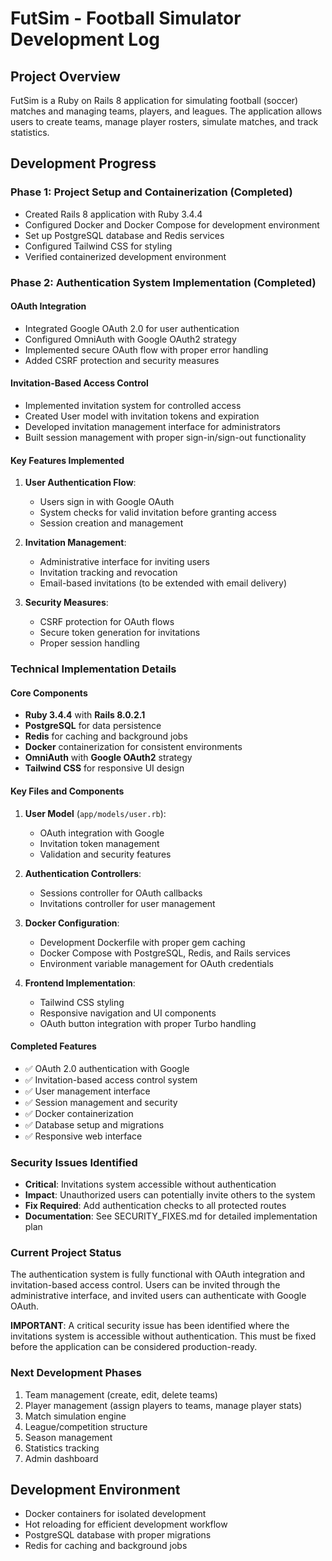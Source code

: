# FutSim - Football Simulator Development Log

## Project Overview
FutSim is a Ruby on Rails 8 application for simulating football (soccer) matches and managing teams, players, and leagues. The application allows users to create teams, manage player rosters, simulate matches, and track statistics.

## Development Progress

### Phase 1: Project Setup and Containerization (Completed)
- Created Rails 8 application with Ruby 3.4.4
- Configured Docker and Docker Compose for development environment
- Set up PostgreSQL database and Redis services
- Configured Tailwind CSS for styling
- Verified containerized development environment

### Phase 2: Authentication System Implementation (Completed)
#### OAuth Integration
- Integrated Google OAuth 2.0 for user authentication
- Configured OmniAuth with Google OAuth2 strategy
- Implemented secure OAuth flow with proper error handling
- Added CSRF protection and security measures

#### Invitation-Based Access Control
- Implemented invitation system for controlled access
- Created User model with invitation tokens and expiration
- Developed invitation management interface for administrators
- Built session management with proper sign-in/sign-out functionality

#### Key Features Implemented
1. **User Authentication Flow**:
   - Users sign in with Google OAuth
   - System checks for valid invitation before granting access
   - Session creation and management

2. **Invitation Management**:
   - Administrative interface for inviting users
   - Invitation tracking and revocation
   - Email-based invitations (to be extended with email delivery)

3. **Security Measures**:
   - CSRF protection for OAuth flows
   - Secure token generation for invitations
   - Proper session handling

### Technical Implementation Details

#### Core Components
- **Ruby 3.4.4** with **Rails 8.0.2.1**
- **PostgreSQL** for data persistence
- **Redis** for caching and background jobs
- **Docker** containerization for consistent environments
- **OmniAuth** with **Google OAuth2** strategy
- **Tailwind CSS** for responsive UI design

#### Key Files and Components
1. **User Model** (`app/models/user.rb`):
   - OAuth integration with Google
   - Invitation token management
   - Validation and security features

2. **Authentication Controllers**:
   - Sessions controller for OAuth callbacks
   - Invitations controller for user management

3. **Docker Configuration**:
   - Development Dockerfile with proper gem caching
   - Docker Compose with PostgreSQL, Redis, and Rails services
   - Environment variable management for OAuth credentials

4. **Frontend Implementation**:
   - Tailwind CSS styling
   - Responsive navigation and UI components
   - OAuth button integration with proper Turbo handling

#### Completed Features
- ✅ OAuth 2.0 authentication with Google
- ✅ Invitation-based access control system
- ✅ User management interface
- ✅ Session management and security
- ✅ Docker containerization
- ✅ Database setup and migrations
- ✅ Responsive web interface

### Security Issues Identified
- **Critical**: Invitations system accessible without authentication
- **Impact**: Unauthorized users can potentially invite others to the system
- **Fix Required**: Add authentication checks to all protected routes
- **Documentation**: See SECURITY_FIXES.md for detailed implementation plan

### Current Project Status
The authentication system is fully functional with OAuth integration and invitation-based access control. Users can be invited through the administrative interface, and invited users can authenticate with Google OAuth.

**IMPORTANT**: A critical security issue has been identified where the invitations system is accessible without authentication. This must be fixed before the application can be considered production-ready.

### Next Development Phases
1. Team management (create, edit, delete teams)
2. Player management (assign players to teams, manage player stats)
3. Match simulation engine
4. League/competition structure
5. Season management
6. Statistics tracking
7. Admin dashboard

## Development Environment
- Docker containers for isolated development
- Hot reloading for efficient development workflow
- PostgreSQL database with proper migrations
- Redis for caching and background jobs
